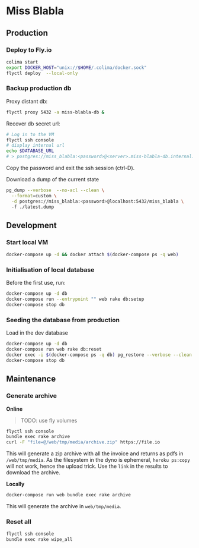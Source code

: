 # Miss Blabla

## Production

### Deploy to Fly.io



```sh
colima start
export DOCKER_HOST="unix://$HOME/.colima/docker.sock"
flyctl deploy  --local-only
```

### Backup production db

Proxy distant db:

```sh
flyctl proxy 5432 -a miss-blabla-db &
```

Recover db secret url:

```sh
# Log in to the VM
flyctl ssh console
# display internal url
echo $DATABASE_URL
# > postgres://miss_blabla:<password>@<server>.miss-blabla-db.internal:5432/miss_blabla
```

Copy the password and exit the ssh session (ctrl-D).

Download a dump of the current state

```sh
pg_dump --verbose  --no-acl --clean \
  --format=custom \
  -d postgres://miss_blabla:<password>@localhost:5432/miss_blabla \ 
  -f ./latest.dump
```

## Development

### Start local VM

```sh
docker-compose up -d && docker attach $(docker-compose ps -q web)
```

### Initialisation of local database

Before the first use, run:

```sh
docker-compose up -d db
docker-compose run --entrypoint "" web rake db:setup
docker-compose stop db
```

### Seeding the database from production

Load in the dev database

```sh
docker-compose up -d db
docker-compose run web rake db:reset
docker exec -i $(docker-compose ps -q db) pg_restore --verbose --clean --no-acl --no-owner -U postgres -d myapp_development < latest.dump
docker-compose stop db
```

## Maintenance

### Generate archive

**Online**

> TODO: use fly volumes

```sh
flyctl ssh console
bundle exec rake archive
curl -F "file=@/web/tmp/media/archive.zip" https://file.io
```

This will generate a zip archive with all the invoice and returns as pdfs in `/web/tmp/media`. As the filesystem in the dyno is ephemeral, `heroku ps:copy` will not work, hence the upload trick. Use the `link` in the results to download the archive.

**Locally**

```sh
docker-compose run web bundle exec rake archive
```

This will generate the archive in `web/tmp/media`.

### Reset all

```sh
flyctl ssh console
bundle exec rake wipe_all
```
